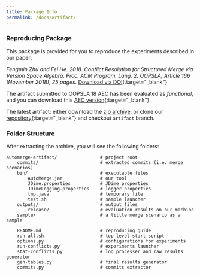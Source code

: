 ```yaml
---
title: Package Info
permalink: /docs/artifact/
---
```


### Reproducing Package

This package is provided for you to reproduce the experiments described in our paper:

_Fengmin Zhu and Fei He. 2018. Conflict Resolution for Structured Merge via Version Space Algebra. Proc. ACM Program. Lang. 2, OOPSLA, Article 166 (November 2018), 25 pages._
[Download via DOI](https://doi.org/10.1145/3276536){:target="_blank"}

The artifact submitted to OOPSLA'18 AEC has been evaluated as _functional_,
and you can download this
[AEC version](https://drive.google.com/file/d/16ovkfdX6bg993AT5_WybhpHKFy8UKJDA/view){:target="_blank"}.

The latest artifact: 
either download the [zip archive](https://github.com/thufv/automerge/archive/artifact.zip),
or clone our [repository](https://github.com/thufv/automerge/tree/artifact){:target="_blank"} 
and checkout `artifact` branch.

### Folder Structure

After extracting the archive, you will see the following folders:

```
automerge-artifact/                # project root
    commits/                       # extracted commits (i.e. merge scenarios)
    bin/                           # executable files
        AutoMerge.jar              # our tool
        JDime.properties           # JDime properties
        JDimeLogging.properties    # logger properties
        tmp.java                   # temporary file
        test.sh                    # sample launcher
    outputs/                       # output files
        release/                   # evaluation results on our machine
    sample/                        # a little merge scenario as a sample

    README.md                      # reproducing guide
    run-all.sh                     # top level start script
    options.py                     # configurations for experiments
    run-conflicts.py               # experiments launcher
    stat-conflicts.py              # log processer and raw results generator
    gen-tables.py                  # final results generator
    commits.py                     # commits extractor
```